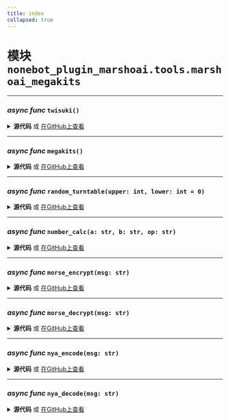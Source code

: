 ```yaml
---
title: index
collapsed: true
---
```

# **模块** `nonebot_plugin_marshoai.tools.marshoai_megakits`

---
### ***async func*** `twisuki()`


<details>
<summary> <b>源代码</b> 或 <a href='https://github.com/LiteyukiStudio/nonebot-plugin-marshoai/tree/main/nonebot_plugin_marshoai/tools/marshoai_megakits/__init__.py#L5' target='_blank'>在GitHub上查看</a></summary>

```python
async def twisuki():
    return str(await mk_info.twisuki())
```
</details>

---
### ***async func*** `megakits()`


<details>
<summary> <b>源代码</b> 或 <a href='https://github.com/LiteyukiStudio/nonebot-plugin-marshoai/tree/main/nonebot_plugin_marshoai/tools/marshoai_megakits/__init__.py#L10' target='_blank'>在GitHub上查看</a></summary>

```python
async def megakits():
    return str(await mk_info.megakits())
```
</details>

---
### ***async func*** `random_turntable(upper: int, lower: int = 0)`


<details>
<summary> <b>源代码</b> 或 <a href='https://github.com/LiteyukiStudio/nonebot-plugin-marshoai/tree/main/nonebot_plugin_marshoai/tools/marshoai_megakits/__init__.py#L15' target='_blank'>在GitHub上查看</a></summary>

```python
async def random_turntable(upper: int, lower: int=0):
    return str(await mk_common.random_turntable(upper, lower))
```
</details>

---
### ***async func*** `number_calc(a: str, b: str, op: str)`


<details>
<summary> <b>源代码</b> 或 <a href='https://github.com/LiteyukiStudio/nonebot-plugin-marshoai/tree/main/nonebot_plugin_marshoai/tools/marshoai_megakits/__init__.py#L20' target='_blank'>在GitHub上查看</a></summary>

```python
async def number_calc(a: str, b: str, op: str):
    return str(await mk_common.number_calc(a, b, op))
```
</details>

---
### ***async func*** `morse_encrypt(msg: str)`


<details>
<summary> <b>源代码</b> 或 <a href='https://github.com/LiteyukiStudio/nonebot-plugin-marshoai/tree/main/nonebot_plugin_marshoai/tools/marshoai_megakits/__init__.py#L25' target='_blank'>在GitHub上查看</a></summary>

```python
async def morse_encrypt(msg: str):
    return str(await mk_morse_code.morse_encrypt(msg))
```
</details>

---
### ***async func*** `morse_decrypt(msg: str)`


<details>
<summary> <b>源代码</b> 或 <a href='https://github.com/LiteyukiStudio/nonebot-plugin-marshoai/tree/main/nonebot_plugin_marshoai/tools/marshoai_megakits/__init__.py#L30' target='_blank'>在GitHub上查看</a></summary>

```python
async def morse_decrypt(msg: str):
    return str(await mk_morse_code.morse_decrypt(msg))
```
</details>

---
### ***async func*** `nya_encode(msg: str)`


<details>
<summary> <b>源代码</b> 或 <a href='https://github.com/LiteyukiStudio/nonebot-plugin-marshoai/tree/main/nonebot_plugin_marshoai/tools/marshoai_megakits/__init__.py#L35' target='_blank'>在GitHub上查看</a></summary>

```python
async def nya_encode(msg: str):
    return str(await mk_nya_code.nya_encode(msg))
```
</details>

---
### ***async func*** `nya_decode(msg: str)`


<details>
<summary> <b>源代码</b> 或 <a href='https://github.com/LiteyukiStudio/nonebot-plugin-marshoai/tree/main/nonebot_plugin_marshoai/tools/marshoai_megakits/__init__.py#L40' target='_blank'>在GitHub上查看</a></summary>

```python
async def nya_decode(msg: str):
    return str(await mk_nya_code.nya_decode(msg))
```
</details>

